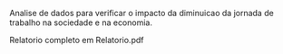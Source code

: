 Analise de dados para verificar o impacto da diminuicao da jornada de trabalho na sociedade e na economia.

Relatorio completo em Relatorio.pdf
